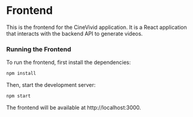 # Frontend

This is the frontend for the CineVivid application. It is a React application that interacts with the backend API to generate videos.

### Running the Frontend

To run the frontend, first install the dependencies:

```bash
npm install
```

Then, start the development server:

```bash
npm start
```

The frontend will be available at http://localhost:3000.

